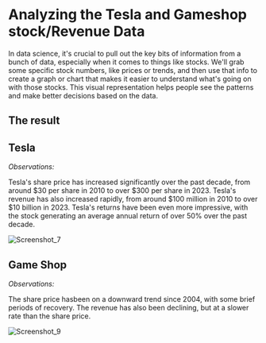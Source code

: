 # Analyzing the Tesla and Gameshop stock/Revenue Data
In data science, it's crucial to pull out the key bits of information from a bunch of data, especially when it comes to things like stocks. We'll grab some specific stock numbers, like prices or trends, and then use that info to create a graph or chart that makes it easier to understand what's going on with those stocks. This visual representation helps people see the patterns and make better decisions based on the data.


## The result 
## Tesla

*Observations:*

Tesla's share price has increased significantly over the past decade, from around $30 per share in 2010 to over $300 per share in 2023.
Tesla's revenue has also increased rapidly, from around $100 million in 2010 to over $10 billion in 2023.
Tesla's returns have been even more impressive, with the stock generating an average annual return of over 50% over the past decade.

![Screenshot_7](https://github.com/Sbinsuwaylih/Analyzing-stock-Revenue-Data/assets/117676731/d1c895a8-5a1f-4dd6-b0ad-aba32e515fec)

## Game Shop

*Observations:*

The share price hasbeen on a downward trend since 2004, with some brief periods of recovery. The revenue has also been declining, but at a slower rate than the share price.

![Screenshot_9](https://github.com/Sbinsuwaylih/Analyzing-stock-Revenue-Data/assets/117676731/a19fa51e-16c0-4e8a-aa03-f4488d487b48)
